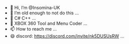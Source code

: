 - 👋 Hi, I’m @Insomina-UK
- 👀 I’m old enough to not do this ...
- 🌱 C# C++ ...
- 💞️ XBOX 360 Tool and Menu Coder ...
- 📫 How to reach me ...
- 😄 discord: https://discord.com/invite/nk5DUSUsRW ...
